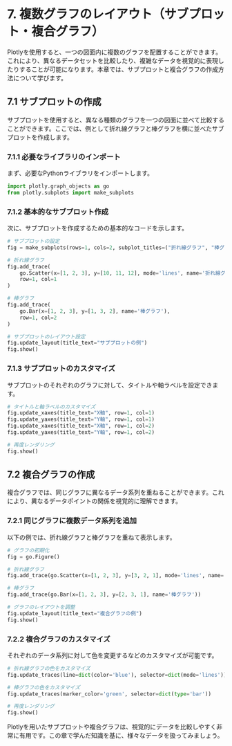 # 7. 複数グラフのレイアウト（サブプロット・複合グラフ）

Plotlyを使用すると、一つの図面内に複数のグラフを配置することができます。これにより、異なるデータセットを比較したり、複雑なデータを視覚的に表現したりすることが可能になります。本章では、サブプロットと複合グラフの作成方法について学びます。

## 7.1 サブプロットの作成

サブプロットを使用すると、異なる種類のグラフを一つの図面に並べて比較することができます。ここでは、例として折れ線グラフと棒グラフを横に並べたサブプロットを作成します。

### 7.1.1 必要なライブラリのインポート

まず、必要なPythonライブラリをインポートします。

```python
import plotly.graph_objects as go
from plotly.subplots import make_subplots
```

### 7.1.2 基本的なサブプロット作成

次に、サブプロットを作成するための基本的なコードを示します。

```python
# サブプロットの設定
fig = make_subplots(rows=1, cols=2, subplot_titles=("折れ線グラフ", "棒グラフ"))

# 折れ線グラフ
fig.add_trace(
    go.Scatter(x=[1, 2, 3], y=[10, 11, 12], mode='lines', name='折れ線グラフ'),
    row=1, col=1
)

# 棒グラフ
fig.add_trace(
    go.Bar(x=[1, 2, 3], y=[1, 3, 2], name='棒グラフ'),
    row=1, col=2
)

# サブプロットのレイアウト設定
fig.update_layout(title_text="サブプロットの例")
fig.show()
```

### 7.1.3 サブプロットのカスタマイズ

サブプロットのそれぞれのグラフに対して、タイトルや軸ラベルを設定できます。

```python
# タイトルと軸ラベルのカスタマイズ
fig.update_xaxes(title_text="X軸", row=1, col=1)
fig.update_yaxes(title_text="Y軸", row=1, col=1)
fig.update_xaxes(title_text="X軸", row=1, col=2)
fig.update_yaxes(title_text="Y軸", row=1, col=2)

# 再度レンダリング
fig.show()
```

## 7.2 複合グラフの作成

複合グラフでは、同じグラフに異なるデータ系列を重ねることができます。これにより、異なるデータポイントの関係を視覚的に理解できます。

### 7.2.1 同じグラフに複数データ系列を追加

以下の例では、折れ線グラフと棒グラフを重ねて表示します。

```python
# グラフの初期化
fig = go.Figure()

# 折れ線グラフ
fig.add_trace(go.Scatter(x=[1, 2, 3], y=[3, 2, 1], mode='lines', name='折れ線グラフ'))

# 棒グラフ
fig.add_trace(go.Bar(x=[1, 2, 3], y=[2, 3, 1], name='棒グラフ'))

# グラフのレイアウトを調整
fig.update_layout(title_text="複合グラフの例")
fig.show()
```

### 7.2.2 複合グラフのカスタマイズ

それぞれのデータ系列に対して色を変更するなどのカスタマイズが可能です。

```python
# 折れ線グラフの色をカスタマイズ
fig.update_traces(line=dict(color='blue'), selector=dict(mode='lines'))

# 棒グラフの色をカスタマイズ
fig.update_traces(marker_color='green', selector=dict(type='bar'))

# 再度レンダリング
fig.show()
```

Plotlyを用いたサブプロットや複合グラフは、視覚的にデータを比較しやすく非常に有用です。この章で学んだ知識を基に、様々なデータを扱ってみましょう。